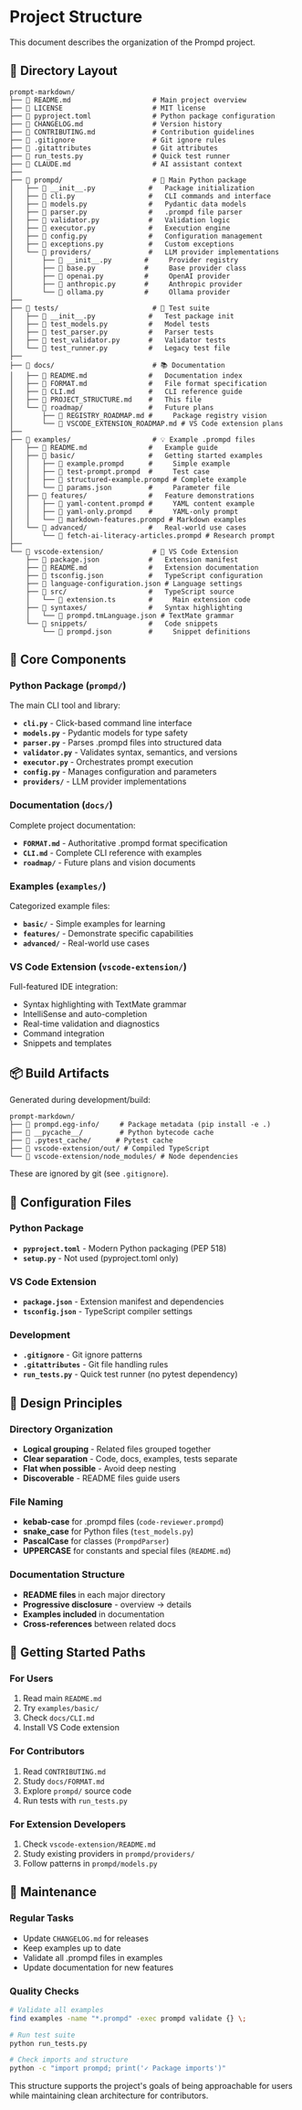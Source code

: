 # Project Structure

This document describes the organization of the Prompd project.

## 📁 Directory Layout

```
prompt-markdown/
├── 📄 README.md                    # Main project overview
├── 📄 LICENSE                      # MIT license
├── 📄 pyproject.toml               # Python package configuration
├── 📄 CHANGELOG.md                 # Version history
├── 📄 CONTRIBUTING.md              # Contribution guidelines
├── 📄 .gitignore                   # Git ignore rules
├── 📄 .gitattributes               # Git attributes
├── 📄 run_tests.py                 # Quick test runner
├── 📄 CLAUDE.md                    # AI assistant context
├── 
├── 📂 prompd/                      # 🎯 Main Python package
│   ├── 📄 __init__.py             #   Package initialization
│   ├── 📄 cli.py                  #   CLI commands and interface
│   ├── 📄 models.py               #   Pydantic data models
│   ├── 📄 parser.py               #   .prompd file parser
│   ├── 📄 validator.py            #   Validation logic
│   ├── 📄 executor.py             #   Execution engine
│   ├── 📄 config.py               #   Configuration management
│   ├── 📄 exceptions.py           #   Custom exceptions
│   └── 📂 providers/              #   LLM provider implementations
│       ├── 📄 __init__.py        #     Provider registry
│       ├── 📄 base.py            #     Base provider class
│       ├── 📄 openai.py          #     OpenAI provider
│       ├── 📄 anthropic.py       #     Anthropic provider
│       └── 📄 ollama.py          #     Ollama provider
├── 
├── 📂 tests/                       # 🧪 Test suite
│   ├── 📄 __init__.py             #   Test package init
│   ├── 📄 test_models.py          #   Model tests
│   ├── 📄 test_parser.py          #   Parser tests
│   ├── 📄 test_validator.py       #   Validator tests
│   └── 📄 test_runner.py          #   Legacy test file
├── 
├── 📂 docs/                        # 📚 Documentation
│   ├── 📄 README.md               #   Documentation index
│   ├── 📄 FORMAT.md               #   File format specification
│   ├── 📄 CLI.md                  #   CLI reference guide
│   ├── 📄 PROJECT_STRUCTURE.md    #   This file
│   └── 📂 roadmap/                #   Future plans
│       ├── 📄 REGISTRY_ROADMAP.md #     Package registry vision
│       └── 📄 VSCODE_EXTENSION_ROADMAP.md # VS Code extension plans
├── 
├── 📂 examples/                    # 💡 Example .prompd files
│   ├── 📄 README.md               #   Example guide
│   ├── 📂 basic/                  #   Getting started examples
│   │   ├── 📄 example.prompd      #     Simple example
│   │   ├── 📄 test-prompt.prompd  #     Test case
│   │   ├── 📄 structured-example.prompd # Complete example
│   │   └── 📄 params.json         #     Parameter file
│   ├── 📂 features/               #   Feature demonstrations
│   │   ├── 📄 yaml-content.prompd #     YAML content example
│   │   ├── 📄 yaml-only.prompd    #     YAML-only prompt
│   │   └── 📄 markdown-features.prompd # Markdown examples
│   └── 📂 advanced/               #   Real-world use cases
│       └── 📄 fetch-ai-literacy-articles.prompd # Research prompt
├── 
└── 📂 vscode-extension/            # 🔧 VS Code Extension
    ├── 📄 package.json            #   Extension manifest
    ├── 📄 README.md               #   Extension documentation
    ├── 📄 tsconfig.json           #   TypeScript configuration
    ├── 📄 language-configuration.json # Language settings
    ├── 📂 src/                    #   TypeScript source
    │   └── 📄 extension.ts        #     Main extension code
    ├── 📂 syntaxes/               #   Syntax highlighting
    │   └── 📄 prompd.tmLanguage.json # TextMate grammar
    └── 📂 snippets/               #   Code snippets
        └── 📄 prompd.json         #     Snippet definitions
```

## 🎯 Core Components

### Python Package (`prompd/`)

The main CLI tool and library:

- **`cli.py`** - Click-based command line interface
- **`models.py`** - Pydantic models for type safety
- **`parser.py`** - Parses .prompd files into structured data
- **`validator.py`** - Validates syntax, semantics, and versions
- **`executor.py`** - Orchestrates prompt execution
- **`config.py`** - Manages configuration and parameters
- **`providers/`** - LLM provider implementations

### Documentation (`docs/`)

Complete project documentation:

- **`FORMAT.md`** - Authoritative .prompd format specification
- **`CLI.md`** - Complete CLI reference with examples
- **`roadmap/`** - Future plans and vision documents

### Examples (`examples/`)

Categorized example files:

- **`basic/`** - Simple examples for learning
- **`features/`** - Demonstrate specific capabilities
- **`advanced/`** - Real-world use cases

### VS Code Extension (`vscode-extension/`)

Full-featured IDE integration:

- Syntax highlighting with TextMate grammar
- IntelliSense and auto-completion
- Real-time validation and diagnostics
- Command integration
- Snippets and templates

## 📦 Build Artifacts

Generated during development/build:

```
prompt-markdown/
├── 📂 prompd.egg-info/     # Package metadata (pip install -e .)
├── 📂 __pycache__/         # Python bytecode cache
├── 📂 .pytest_cache/      # Pytest cache
├── 📂 vscode-extension/out/ # Compiled TypeScript
└── 📂 vscode-extension/node_modules/ # Node dependencies
```

These are ignored by git (see `.gitignore`).

## 🔧 Configuration Files

### Python Package
- **`pyproject.toml`** - Modern Python packaging (PEP 518)
- **`setup.py`** - Not used (pyproject.toml only)

### VS Code Extension
- **`package.json`** - Extension manifest and dependencies
- **`tsconfig.json`** - TypeScript compiler settings

### Development
- **`.gitignore`** - Git ignore patterns
- **`.gitattributes`** - Git file handling rules
- **`run_tests.py`** - Quick test runner (no pytest dependency)

## 🎨 Design Principles

### Directory Organization
- **Logical grouping** - Related files grouped together
- **Clear separation** - Code, docs, examples, tests separate
- **Flat when possible** - Avoid deep nesting
- **Discoverable** - README files guide users

### File Naming
- **kebab-case** for .prompd files (`code-reviewer.prompd`)
- **snake_case** for Python files (`test_models.py`)
- **PascalCase** for classes (`PrompdParser`)
- **UPPERCASE** for constants and special files (`README.md`)

### Documentation Structure
- **README files** in each major directory
- **Progressive disclosure** - overview → details
- **Examples included** in documentation
- **Cross-references** between related docs

## 🚀 Getting Started Paths

### For Users
1. Read main `README.md`
2. Try `examples/basic/`
3. Check `docs/CLI.md`
4. Install VS Code extension

### For Contributors
1. Read `CONTRIBUTING.md`
2. Study `docs/FORMAT.md`
3. Explore `prompd/` source code
4. Run tests with `run_tests.py`

### For Extension Developers
1. Check `vscode-extension/README.md`
2. Study existing providers in `prompd/providers/`
3. Follow patterns in `prompd/models.py`

## 📝 Maintenance

### Regular Tasks
- Update `CHANGELOG.md` for releases
- Keep examples up to date
- Validate all .prompd files in examples
- Update documentation for new features

### Quality Checks
```bash
# Validate all examples
find examples -name "*.prompd" -exec prompd validate {} \;

# Run test suite
python run_tests.py

# Check imports and structure
python -c "import prompd; print('✓ Package imports')"
```

This structure supports the project's goals of being approachable for users while maintaining clean architecture for contributors.